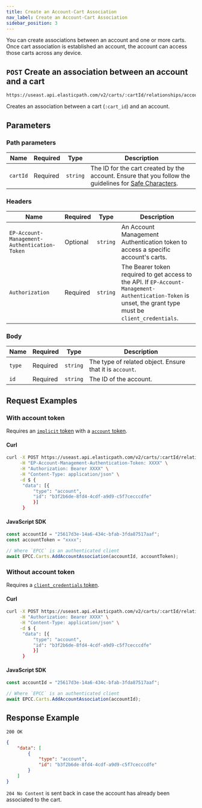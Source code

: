 ```yaml
---
title: Create an Account-Cart Association
nav_label: Create an Account-Cart Association
sidebar_position: 3
---
```


You can create associations between an account and one or more carts. Once cart association is established an account, the account can access those carts across any device.

## `POST` Create an association between an account and a cart

```http
https://useast.api.elasticpath.com/v2/carts/:cartId/relationships/accounts
```

Creates an association between a cart (`:cart_id`) and an account.

## Parameters

### Path parameters

| Name     | Required | Type     | Description                                                                                                                                   |
| -------- | -------- | -------- | --------------------------------------------------------------------------------------------------------------------------------------------- |
| `cartId` | Required | `string` | The ID for the cart created by the account. Ensure that you follow the guidelines for [Safe Characters](/docs/commerce-cloud/api-overview/safe-characters). |

### Headers

| Name                      | Required | Type     | Description                                                                                                                                                |
| ------------------------- |----------| -------- |------------------------------------------------------------------------------------------------------------------------------------------------------------|
| `EP-Account-Management-Authentication-Token` | Optional | `string` | An Account Management Authentication token to access a specific account's carts.                                                                           |
| `Authorization`           | Required | `string` | The Bearer token required to get access to the API. If `EP-Account-Management-Authentication-Token` is unset, the grant type must be `client_credentials`. |

### Body

| Name          | Required | Type     | Description                                               |
| ------------- | -------- | -------- | --------------------------------------------------------- |
| `type` | Required | `string` | The type of related object. Ensure that it is `account`. |
| `id`   | Required | `string` | The ID of the account.                                   |

## Request Examples

### With account token

Requires an [`implicit` token](/docs/commerce-cloud/authentication/Tokens/implicit-token) with a [`account` token](/docs/commerce-cloud/authentication/Tokens/account-management-authentication-token).

#### Curl

```bash
curl -X POST https://useast.api.elasticpath.com/v2/carts/:cartId/relationships/accounts \
     -H "EP-Account-Management-Authentication-Token: XXXX" \
     -H "Authorization: Bearer XXXX" \
     -H "Content-Type: application/json" \
     -d $ {
      "data": [{
          "type": "account",
          "id": "b3f2b6de-8fd4-4cdf-a9d9-c5f7cecccdfe"
          }]
      }
```

#### JavaScript SDK

```javascript
const accountId = "25617d3e-14a6-434c-bfab-3fda87517aaf";
const accountToken = "xxxx";

// Where `EPCC` is an authenticated client
await EPCC.Carts.AddAccountAssociation(accountId, accountToken);
```

### Without account token

Requires a [`client_credentials` token](/docs/commerce-cloud/authentication/Tokens/client-credential-token).

#### Curl

```bash
curl -X POST https://useast.api.elasticpath.com/v2/carts/:cartId/relationships/accounts \
     -H "Authorization: Bearer XXXX" \
     -H "Content-Type: application/json" \
     -d $ {
      "data": [{
          "type": "account",
          "id": "b3f2b6de-8fd4-4cdf-a9d9-c5f7cecccdfe"
          }]
      }
```

#### JavaScript SDK

```javascript
const accountId = "25617d3e-14a6-434c-bfab-3fda87517aaf";

// Where `EPCC` is an authenticated client
await EPCC.Carts.AddAccountAssociation(accountId);
```

## Response Example

`200 OK`

```json
{
    "data": [
        {
            "type": "account",
            "id": "b3f2b6de-8fd4-4cdf-a9d9-c5f7cecccdfe"
        }
    ]
}
```

`204 No Content` is sent back in case the account has already been associated to the cart.
